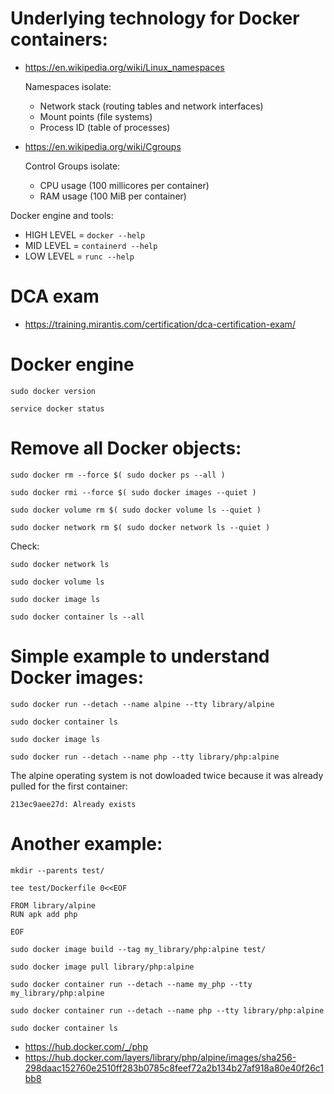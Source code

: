 # Underlying technology for Docker containers:
* https://en.wikipedia.org/wiki/Linux_namespaces
  
  Namespaces isolate:
  * Network stack (routing tables and network interfaces)
  * Mount points (file systems)
  * Process ID (table of processes)
* https://en.wikipedia.org/wiki/Cgroups
  
  Control Groups isolate:
  * CPU usage (100 millicores per container)
  * RAM usage (100 MiB per container)

Docker engine and tools:
  * HIGH LEVEL = `docker --help`
  * MID LEVEL = `containerd --help`
  * LOW LEVEL = `runc --help`

# DCA exam
* https://training.mirantis.com/certification/dca-certification-exam/

# Docker engine
```
sudo docker version
```

```
service docker status
```
# Remove all Docker objects:
```
sudo docker rm --force $( sudo docker ps --all )

sudo docker rmi --force $( sudo docker images --quiet )

sudo docker volume rm $( sudo docker volume ls --quiet )

sudo docker network rm $( sudo docker network ls --quiet )
```
Check:
```
sudo docker network ls

sudo docker volume ls

sudo docker image ls

sudo docker container ls --all
```

# Simple example to understand Docker images:
```
sudo docker run --detach --name alpine --tty library/alpine

sudo docker container ls

sudo docker image ls

sudo docker run --detach --name php --tty library/php:alpine
```
The alpine operating system is not dowloaded twice because it was already pulled for the first container:
```
213ec9aee27d: Already exists
```

# Another example:

```
mkdir --parents test/

tee test/Dockerfile 0<<EOF

FROM library/alpine
RUN apk add php

EOF

sudo docker image build --tag my_library/php:alpine test/

sudo docker image pull library/php:alpine

sudo docker container run --detach --name my_php --tty my_library/php:alpine

sudo docker container run --detach --name php --tty library/php:alpine

sudo docker container ls
```
* https://hub.docker.com/_/php
* https://hub.docker.com/layers/library/php/alpine/images/sha256-298daac152760e2510ff283b0785c8feef72a2b134b27af918a80e40f26c1bb8
